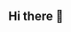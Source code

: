 ## Hi there 👋

<!--
**oioioi52/oioioi52** is a ✨ _special_ ✨ repository because its `README.md` (this file) appears on your GitHub profile.

Here are some ideas to get you started:

- 🔭 I’m currently working on ...
- 🌱 I’m currently learning ...
- 👯 I’m looking to collaborate on ...
- 🤔 I’m looking for help with ...
- 💬 Ask me about ...
- 📫 How to reach me: ...
- 😄 Pronouns: ...
- ⚡ Fun fact: ...
![header](https://capsule-render.vercel.app/api?type=wave&color=auto&height=300&section=header&text=capsule%20render&fontSize=90)
![Anurag's GitHub stats](https://github-readme-stats.vercel.app/api?username=oioioi52&show_icons=true&theme=radical)
![Top Langs](https://github-readme-stats.vercel.app/api/top-langs/?username=oioioi52&layout=compact)
<img src="https://img.shields.io/badge/seoyoung7553@gmail.com-ffffff.svg?style=plastic&logo=gmail&logoColor=EA4335" />
<img src="https://img.shields.io/badge/@1oa.ding-ffffff.svg?style=plastic&logo=instagram&logoColor=E4405F" />
